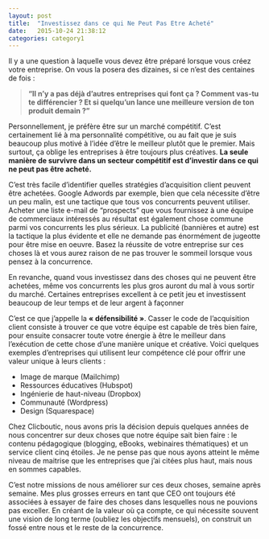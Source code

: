 ```yaml
---
layout: post
title:  "Investissez dans ce qui Ne Peut Pas Etre Acheté"
date:   2015-10-24 21:38:12
categories: category1
---
```


Il y a une question à laquelle vous devez être préparé lorsque vous créez votre entreprise. On vous la posera 
des dizaines, si ce n’est des centaines de fois :

> **“Il n’y a pas déjà d’autres entreprises qui font ça ? Comment vas-tu te différencier ? Et si quelqu’un lance 
une meilleure version de ton produit demain ?”**

Personnellement, je préfère être sur un marché compétitif. C’est certainement lié à ma personnalité compétitive, 
ou au fait que je suis beaucoup plus motivé à l’idée d’être le meilleur plutôt que le premier. Mais surtout, 
ça oblige les entreprises à être toujours plus créatives. **La seule manière de survivre dans un secteur compétitif 
est d’investir dans ce qui ne peut pas être acheté.**

C’est très facile d’identifier quelles stratégies d’acquisition client peuvent être achetées. Google Adwords 
par exemple, bien que cela nécessite d’être un peu malin, est une tactique que tous vos concurrents peuvent utiliser. 
Acheter une liste e-mail de “prospects” que vous fournissez à une équipe de commerciaux intéressés au résultat est 
également chose commune parmi vos concurrents les plus sérieux. La publicité (bannières et autre) est la tactique 
la plus évidente et elle ne demande pas énormément de jugeotte pour être mise en oeuvre. Basez la réussite de votre 
entreprise sur ces choses là et vous aurez raison de ne pas trouver le sommeil lorsque vous pensez à la concurrence.

En revanche, quand vous investissez dans des choses qui ne peuvent être achetées, même vos concurrents les plus gros 
auront du mal à vous sortir du marché. Certaines entreprises excellent à ce petit jeu et investissent beaucoup de 
leur temps et de leur argent à façonner 

C’est ce que j’appelle la **« défensibilité »**. Casser le code de l’acquisition client consiste à trouver ce que 
votre équipe est capable de très bien faire, pour ensuite consacrer toute votre énergie à être le meilleur dans 
l’exécution de cette chose d’une manière unique et créative. Voici quelques exemples d’entreprises qui utilisent 
leur compétence clé pour offrir une valeur unique à leurs clients :

- Image de marque (Mailchimp)
- Ressources éducatives (Hubspot)
- Ingénierie de haut-niveau (Dropbox)
- Communauté (Wordpress)
- Design (Squarespace)

Chez Clicboutic, nous avons pris la décision depuis quelques années de nous concentrer sur deux choses que notre 
équipe sait bien faire : le contenu pédagogique (blogging, eBooks, webinaires thématiques) et un service client 
cinq étoiles. Je ne pense pas que nous ayons atteint le même niveau de maitrise que les entreprises que j’ai citées 
plus haut, mais nous en sommes capables.  

C’est notre missions de nous améliorer sur ces deux choses, semaine après semaine. Mes plus grosses erreurs en tant 
que CEO ont toujours été associées à essayer de faire des choses dans lesquelles nous ne pouvions pas exceller. 
En créant de la valeur où ça compte, ce qui nécessite souvent une vision de long terme (oubliez les objectifs 
mensuels), on construit un fossé entre nous et le reste de la concurrence. 

